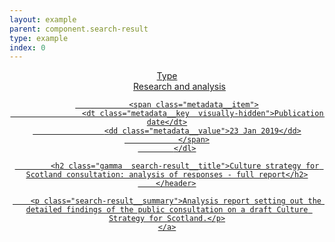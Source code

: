 ```yaml
---
layout: example
parent: component.search-result
type: example
index: 0
---
```

<article class="search-result">
    <a class="search-result__link" data-search="search-result-1/n" href="#" title="Culture strategy for Scotland consultation: analysis of responses - full report">
        <header class="search-result__header">
            <dl class="search-result__metadata  metadata  metadata--inline">
                <span class="metadata__item">
                    <dt class="metadata__key  visually-hidden">Type</dt>
                    <dd class="metadata__value  content-label">Research and analysis</dd>
                </span>

                <span class="metadata__item">
                    <dt class="metadata__key  visually-hidden">Publication date</dt>
                    <dd class="metadata__value">23 Jan 2019</dd>
                </span>
            </dl>

            <h2 class="gamma  search-result__title">Culture strategy for Scotland consultation: analysis of responses - full report</h2>
        </header>

        <p class="search-result__summary">Analysis report setting out the detailed findings of the public consultation on a draft Culture Strategy for Scotland.</p>
    </a>
</article>
